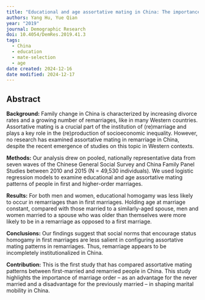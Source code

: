 ```yaml
---
title: "Educational and age assortative mating in China: The importance of marriage order"
authors: Yang Hu, Yue Qian
year: "2019"
journal: Demographic Research
doi: 10.4054/DemRes.2019.41.3
tags:
  - China
  - education
  - mate-selection
  - age
date created: 2024-12-16
date modified: 2024-12-17
---
```


## Abstract

**Background:** Family change in China is characterized by increasing divorce rates and a growing number of remarriages, like in many Western countries. Assortative mating is a crucial part of the institution of (re)marriage and plays a key role in the (re)production of socioeconomic inequality. However, no research has examined assortative mating in remarriage in China, despite the recent emergence of studies on this topic in Western contexts.

**Methods:** Our analysis drew on pooled, nationally representative data from seven waves of the Chinese General Social Survey and China Family Panel Studies between 2010 and 2015 (N = 49,530 individuals). We used logistic regression models to examine educational and age assortative mating patterns of people in first and higher-order marriages.

**Results:** For both men and women, educational homogamy was less likely to occur in remarriages than in first marriages. Holding age at marriage constant, compared with those married to a similarly-aged spouse, men and women married to a spouse who was older than themselves were more likely to be in a remarriage as opposed to a first marriage.

**Conclusions:** Our findings suggest that social norms that encourage status homogamy in first marriages are less salient in configuring assortative mating patterns in remarriages. Thus, remarriage appears to be incompletely institutionalized in China.

**Contribution:** This is the first study that has compared assortative mating patterns between first-married and remarried people in China. This study highlights the importance of marriage order – as an advantage for the never married and a disadvantage for the previously married – in shaping marital mobility in China.
